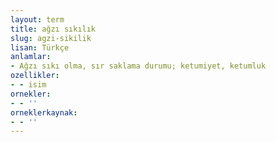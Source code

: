 ```yaml
---
layout: term
title: ağzı sıkılık
slug: agzi-sikilik
lisan: Türkçe
anlamlar:
- Ağzı sıkı olma, sır saklama durumu; ketumiyet, ketumluk
ozellikler:
- - isim
ornekler:
- - ''
orneklerkaynak:
- - ''
---
```

